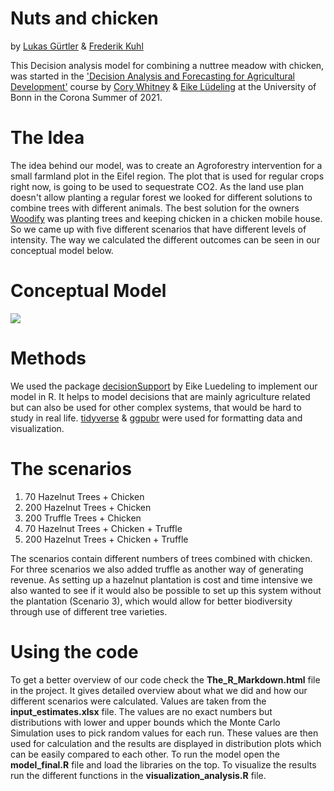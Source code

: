 # Nuts and chicken
by [Lukas Gürtler](https://github.com/LukasGuertler) & [Frederik Kuhl](https://github.com/FreKuhl)

This Decision analysis model for combining a nuttree meadow with chicken, was started in the ['Decision Analysis and Forecasting for Agricultural Development'](https://cory-whitney.shinyapps.io/Decision_Analysis_Course/) course by [Cory Whitney](https://cory-whitney.com/) & [Eike Lüdeling](https://eikeluedeling.com/index.html) at the University of Bonn in the Corona Summer of 2021. 

# The Idea
The idea behind our model, was to create an Agroforestry intervention for a small farmland plot in the Eifel region. The plot that is used for regular crops right now, is going to be used to sequestrate CO2. As the land use plan doesn't allow planting a regular forest we looked for different solutions to combine trees with different animals. The best solution for the owners [Woodify](woodify.de) was planting trees and keeping chicken in a chicken mobile house. So we came up with five different scenarios that have different levels of intensity. The way we calculated the different outcomes can be seen in our conceptual model below.

# Conceptual Model
![](Bilder_präsi/Conceptual_model.png)

# Methods
We used the package [decisionSupport](https://cran.r-project.org/web/packages/decisionSupport/index.html) by Eike Luedeling to implement our model in R. It helps to model decisions that are mainly agriculture related but can also be used for other complex systems, that would be hard to study in real life.
[tidyverse](https://www.tidyverse.org/) & [ggpubr](https://rpkgs.datanovia.com/ggpubr/) were used for formatting data and visualization.

# The scenarios
1. 70 Hazelnut Trees + Chicken
2. 200 Hazelnut Trees + Chicken
3. 200 Truffle Trees + Chicken
4. 70 Hazelnut Trees + Chicken + Truffle
5. 200 Hazelnut Trees + Chicken + Truffle

The scenarios contain different numbers of trees combined with chicken. For three scenarios we also added truffle as another way of generating revenue. As setting up a hazelnut plantation is cost and time intensive we also wanted to see if it would also be possible to set up this system without the plantation (Scenario 3), which would allow for better biodiversity through use of different tree varieties.

# Using the code
To get a better overview of our code check the __The_R_Markdown.html__ file in the project. It gives detailed overview about what we did and how our different scenarios were calculated. Values are taken from the __input_estimates.xlsx__ file. The values are no exact numbers but distributions with lower and upper bounds which the Monte Carlo Simulation uses to pick random values for each run. These values are then used for calculation and the results are displayed in distribution plots which can be easily compared to each other. 
To run the model open the __model_final.R__ file and load the libraries on the top. To visualize the results run the different functions in the __visualization_analysis.R__ file.
